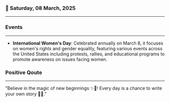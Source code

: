 ### 📅 Saturday, 08 March, 2025
------
### Events
------
- **International Women's Day**: Celebrated annually on March 8, it focuses on women's rights and gender equality, featuring various events across the United States including protests, rallies, and educational programs to promote awareness on issues facing women.
### Positive Qoute
------
"Believe in the magic of new beginnings ✨🌈! Every day is a chance to write your own story 📖💕."
